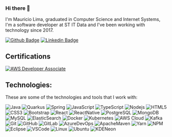 ### Hi there 👋

I'm Mauricio Lima, graduated in Computer Science and Internet Systems, I'm a software developer at ST IT Data and I've been working with technology since 2017.

[![Github Badge](https://img.shields.io/badge/-Github-000?style=flat-square&logo=Github&logoColor=white&link=https://github.com/mauriciolimas)](https://github.com/mauriciolimas)
[![Linkedin Badge](https://img.shields.io/badge/-LinkedIn-blue?style=flat-square&logo=Linkedin&logoColor=white&link=https://www.linkedin.com/in/mauricio-lima-silva-546041141)](https://www.linkedin.com/in/mauricio-lima-silva-546041141)

## Certifications

<div data-iframe-width="150" data-iframe-height="270" data-share-badge-id="ccf89b6c-e592-4ea2-94be-4367040e8a2b" data-share-badge-host="https://www.youracclaim.com"></div><script type="text/javascript" async src="//cdn.youracclaim.com/assets/utilities/embed.js"></script>

[![AWS Developer Associate](https://images.youracclaim.com/size/110x110/images/598f6ac6-2dbd-4394-8ae4-943b2f4c43ea/AWS-Developer-Associate-2020.png)](https://www.youracclaim.com/badges/ccf89b6c-e592-4ea2-94be-4367040e8a2b/public_url)



## Technologies:

These are some of the technologies and tools that I work with:

![Java](https://img.shields.io/badge/-Java-007396?style=flat-square&logo=java)
![Quarkus](https://img.shields.io/badge/-Quarkus-1a385a?style=flat-square&logo=quarkus)
![Spring](https://img.shields.io/badge/-Spring-6DB33F?style=flat-square&logo=spring&logoColor=white)
![JavaScript](https://img.shields.io/badge/-JavaScript-F7DF1E?style=flat-square&logo=javascript&logoColor=black)
![TypeScript](https://img.shields.io/badge/-TypeScript-3178C6?style=flat-square&logo=typescript&logoColor=white)
![Nodejs](https://img.shields.io/badge/-Nodejs-339933?style=flat-square&logo=Node.js&logoColor=white)
![HTML5](https://img.shields.io/badge/-HTML5-E34F26?style=flat-square&logo=html5&logoColor=white)
![CSS3](https://img.shields.io/badge/-CSS3-1572B6?style=flat-square&logo=css3)
![Bootstrap](https://img.shields.io/badge/-Bootstrap-563D7C?style=flat-square&logo=bootstrap)
![React](https://img.shields.io/badge/-React-1F232a?style=flat-square&logo=react)
![ReactNative](https://img.shields.io/badge/-React%20Native-1F232a?style=flat-square&logo=react)
![PostgreSQL](https://img.shields.io/badge/-PostgreSQL-336791?style=flat-square&logo=postgresql&logoColor=white)
![MongoDB](https://img.shields.io/badge/-MongoDB-47A248?style=flat-square&logo=mongodb&logoColor=white)
![MySQL](https://img.shields.io/badge/-MySQL-4479A1?style=flat-square&logo=mysql&logoColor=white)
![ElasticSearch](https://img.shields.io/badge/-Elasticsearch-4479A1?style=flat-square&logo=elasticsearch)
![Docker](https://img.shields.io/badge/-Docker-2496ED?style=flat-square&logo=docker&logoColor=white)
![Kubernetes](https://img.shields.io/badge/-Kubernetes-326CE5?style=flat-square&logo=kubernetes&logoColor=white)
![AWS Cloud](https://img.shields.io/badge/Amazon%20AWS-232F3E?style=flat-square&logo=amazon-aws&logoColor=white)
![Kafka](https://img.shields.io/badge/-Apache%20Kafka-black?style=flat-square&logo=apache-kafka)
![Git](https://img.shields.io/badge/-Git-black?style=flat-square&logo=git)
![GitHub](https://img.shields.io/badge/-GitHub-181717?style=flat-square&logo=github)
![GitLab](https://img.shields.io/badge/-GitLab-FCA121?style=flat-square&logo=gitlab)
![AzureDevOps](https://img.shields.io/badge/-Azure%20DevOps-0078D7?style=flat-square&logo=azure-devops)
![ApacheMaven](https://img.shields.io/badge/-Apache%20Maven-C71A36?style=flat-square&logo=apache-maven&logoColor=white)
![Yarn](https://img.shields.io/badge/-Yarn-2C8EBB?style=flat-square&logo=yarn&logoColor=white)
![NPM](https://img.shields.io/badge/-NPM-CB3837?style=flat-square&logo=NPM&logoColor=white)
![Eclipse](https://img.shields.io/badge/-Eclipse-2C2255?style=flat-square&logo=eclipse&logoColor=white)
![VSCode](https://img.shields.io/badge/-VSCode-007ACC?style=flat-square&logo=visual-studio-code&logoColor=white)
![Linux](https://img.shields.io/badge/-Linux-FCC624?style=flat-square&logo=linux&logoColor=black)
![Ubuntu](https://img.shields.io/badge/-Ubuntu-E95420?style=flat-square&logo=ubuntu&logoColor=white)
![KDENeon](https://img.shields.io/badge/-KDE%20Neon-1D99F3?style=flat-square&logo=kde&logoColor=white)


<!--
**mauriciolimas/mauriciolimas** is a ✨ _special_ ✨ repository because its `README.md` (this file) appears on your GitHub profile.

Here are some ideas to get you started:

- 🔭 I’m currently working on ...
- 🌱 I’m currently learning ...
- 👯 I’m looking to collaborate on ...
- 🤔 I’m looking for help with ...
- 💬 Ask me about ...
- 📫 How to reach me: ...
- 😄 Pronouns: ...
- ⚡ Fun fact: ...
-->
